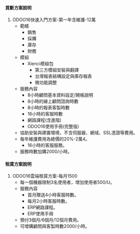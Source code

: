 #### 買斷方案說明
1. ODOO16快速入門方案-第一年含維護-12萬
   + 範疇
     + 銷售
     + 採購
     + 庫存
     + 財務
   + 模組
     + Xienci模組包
       + 第三方模組安裝與翻譯
       + 台灣報表結構設定與庫存報表
       + 微功能調整
   + 服務內容
     + 8小時顧問基本資料設定/開帳說明
     + 8小時的線上顧問諮詢時數
     + 8小時的報表客製時數
     + 16小時的客服時數
     + 網路課程(含進階)
     + ODOO16使用手冊(完整版)
   + 協助安裝與建置環境，不含伺服器、網域、SSL憑證等費用。
   + 每年維護費用為總價的20%-2萬4。
     + 16小時的客服服務。
   + 服務時數加購2000/小時。

#### 租賃方案說明
1. ODOO16雲端租賃方案-每月1500
   + 每一個機器限制3名使用者，增加使用者500/U。
   + 服務內容
     + 首月贈送4小時客服時數。
     + 每月2小時客服時數。
     + ERP網路課程。
     + ERP使用手冊
   + 預付3個月/6個月/12個月費用。
   + 可增購顧問與客製時數2000/小時。
